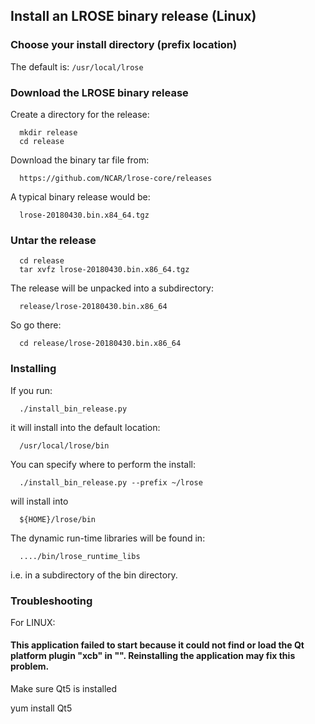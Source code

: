## Install an LROSE binary release (Linux)


### Choose your install directory (prefix location)

The default is: `/usr/local/lrose`

### Download the LROSE binary release

Create a directory for the release:

```
  mkdir release
  cd release
```

Download the binary tar file from:

```
  https://github.com/NCAR/lrose-core/releases
```

A typical binary release would be:

```
  lrose-20180430.bin.x84_64.tgz
```

### Untar the release

```
  cd release
  tar xvfz lrose-20180430.bin.x86_64.tgz
```

The release will be unpacked into a subdirectory:

```
  release/lrose-20180430.bin.x86_64
```

So go there:

```
  cd release/lrose-20180430.bin.x86_64
```

### Installing

If you run:

```
  ./install_bin_release.py
```

it will install into the default location:

```
  /usr/local/lrose/bin
```

You can specify where to perform the install:

```
  ./install_bin_release.py --prefix ~/lrose
```

will install into

```
  ${HOME}/lrose/bin
```

The dynamic run-time libraries will be found in:

```
  ..../bin/lrose_runtime_libs
```

i.e. in a subdirectory of the bin directory.

### Troubleshooting

For LINUX:
#### This application failed to start because it could not find or load the Qt platform plugin "xcb" in "".  Reinstalling the application may fix this problem.

Make sure Qt5 is installed

yum install Qt5

